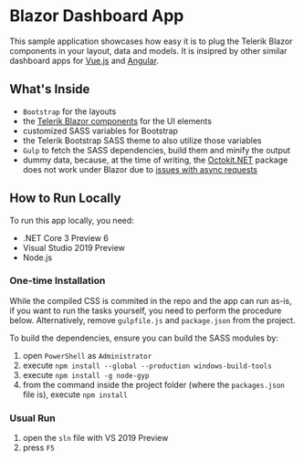 # Blazor Dashboard App

This sample application showcases how easy it is to plug the Telerik Blazor components in your layout, data and models. It is insipred by other similar dashboard apps for [Vue.js](https://github.com/telerik/vue-dashboard) and [Angular](https://github.com/telerik/ng2-dashboard).

## What's Inside

* `Bootstrap` for the layouts
* the [Telerik Blazor components](https://www.telerik.com/blazor-ui) for the UI elements
* customized SASS variables for Bootstrap
* the Telerik Bootstrap SASS theme to also utilize those variables
* `Gulp` to fetch the SASS dependencies, build them and minify the output
* dummy data, because, at the time of writing, the [Octokit.NET](https://github.com/octokit/octokit.net) package does not work under Blazor due to [issues with async requests](https://github.com/aspnet/AspNetCore/issues/9125)

## How to Run Locally

To run this app locally, you need:

* .NET Core 3 Preview 6
* Visual Studio 2019 Preview
* Node.js

### One-time Installation

While the compiled CSS is commited in the repo and the app can run as-is, if you want to run the tasks yourself, you need to perform the procedure below. Alternatively, remove `gulpfile.js` and `package.json` from the project.

To build the dependencies, ensure you can build the SASS modules by:

1. open `PowerShell` as `Administrator`
1. execute `npm install --global --production windows-build-tools`
1. execute `npm install -g node-gyp`
1. from the command inside the project folder (where the `packages.json` file is), execute `npm install`

### Usual Run

1. open the `sln` file with VS 2019 Preview
1. press `F5`
